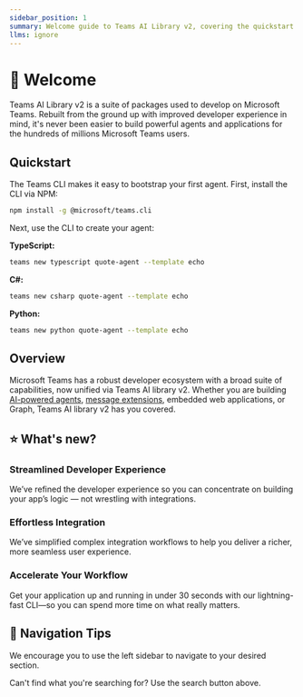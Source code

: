 ```yaml
---
sidebar_position: 1
summary: Welcome guide to Teams AI Library v2, covering the quickstart process and how to build agents and applications for Microsoft Teams.
llms: ignore
---
```


# 👋 Welcome

Teams AI Library v2 is a suite of packages used to develop on Microsoft Teams. Rebuilt from the ground up with improved developer experience in mind, it's never been easier to build powerful agents and applications for the hundreds of millions Microsoft Teams users.

## Quickstart

The Teams CLI makes it easy to bootstrap your first agent. First, install the CLI via NPM:

```bash
npm install -g @microsoft/teams.cli
```

Next, use the CLI to create your agent:

**TypeScript:**
```bash
teams new typescript quote-agent --template echo
```

**C#:**
```bash
teams new csharp quote-agent --template echo
```

**Python:**
```bash
teams new python quote-agent --template echo
```

## Overview

Microsoft Teams has a robust developer ecosystem with a broad suite of capabilities, now unified via Teams AI library v2. Whether you are building [AI-powered agents](/typescript/in-depth-guides/ai), [message extensions](/typescript/in-depth-guides/message-extensions), embedded web applications, or Graph, Teams AI library v2 has you covered.

## ⭐ What's new?

### Streamlined Developer Experience

We’ve refined the developer experience so you can concentrate on building your app’s logic — not wrestling with integrations.

### Effortless Integration

We’ve simplified complex integration workflows to help you deliver a richer, more seamless user experience.

### Accelerate Your Workflow

Get your application up and running in under 30 seconds with our lightning-fast CLI—so you can spend more time on what really matters.

## 🔎 Navigation Tips

We encourage you to use the left sidebar to navigate to your desired section.

Can't find what you're searching for? Use the search button above.
